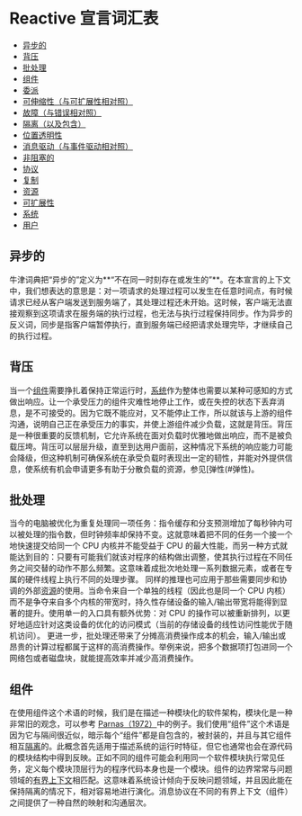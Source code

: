 # Reactive 宣言词汇表

* [异步的](#异步的)
* [背压](#背压)
* [批处理](#批处理)
* [组件](#组件)
* [委派](#委派)
* [可伸缩性（与可扩展性相对照）](#可伸缩性)
* [故障（与错误相对照）](#故障)
* [隔离（以及包含）](#隔离)
* [位置透明性](#位置透明性)
* [消息驱动（与事件驱动相对照）](#消息驱动)
* [非阻塞的](#非阻塞的)
* [协议](#协议)
* [复制](#复制)
* [资源](#资源)
* [可扩展性](#可扩展性)
* [系统](#系统)
* [用户](#用户)

## <a name="异步的"></a>异步的
牛津词典把“异步的”定义为**“不在同一时刻存在或发生的”**。在本宣言的上下文中，我们想表达的意思是：对一项请求的处理过程可以发生在任意时间点，有时候请求已经从客户端发送到服务端了，其处理过程还未开始。这时候，客户端无法直接观察到这项请求在服务端的执行过程，也无法与执行过程保持同步。作为异步的反义词，同步是指客户端暂停执行，直到服务端已经把请求处理完毕，才继续自己的执行过程。

## <a name="背压"></a>背压
当一个[组件](#组件)需要挣扎着保持正常运行时，[系统](#系统)作为整体也需要以某种可感知的方式做出响应。让一个承受压力的组件灾难性地停止工作，或在失控的状态下丢弃消息，是不可接受的。因为它既不能应对，又不能停止工作，所以就该与上游的组件沟通，说明自己正在承受压力的事实，并使上游组件减少负载，这就是背压。背压是一种很重要的反馈机制，它允许系统在面对负载时优雅地做出响应，而不是被负载压垮。背压可以层层升级，直至到达用户面前，这种情况下系统的响应能力可能会降级，但这种机制可确保系统在承受负载时表现出一定的韧性，并能对外提供信息，使系统有机会申请更多有助于分散负载的资源，参见[弹性(#弹性)。

## <a name="批处理"></a>批处理
当今的电脑被优化为重复处理同一项任务：指令缓存和分支预测增加了每秒钟内可以被处理的指令数，但时钟频率却保持不变。这就意味着把不同的任务一个接一个地快速提交给同一个 CPU 内核并不能受益于 CPU 的最大性能，而另一种方式就能达到目的：只要有可能我们就该对程序的结构做出调整，使其执行过程在不同任务之间交替的动作不那么频繁。这意味着成批次地处理一系列数据元素，或者在专属的硬件线程上执行不同的处理步骤。
同样的推理也可应用于那些需要同步和协调的外部[资源](#资源)的使用。当命令来自一个单独的线程（因此也是同一个 CPU 内核）而不是争夺来自多个内核的带宽时，持久性存储设备的输入/输出带宽将能得到显著的提升。使用单一的入口具有额外优势：对 CPU 的操作可以被重新排列，以更好地适应针对这类设备的优化的访问模式（当前的存储设备的线性访问性能优于随机访问）。
更进一步，批处理还带来了分摊高消费操作成本的机会，输入/输出或昂贵的计算过程都属于这样的高消费操作。举例来说，把多个数据项打包进同一个网络包或者磁盘块，就能提高效率并减少高消费操作。

## <a name="组件"></a>组件
在使用组件这个术语的时候，我们是在描述一种模块化的软件架构，模块化是一种非常旧的观念，可以参考 [Parnas（1972）](https://www.cs.umd.edu/class/spring2003/cmsc838p/Design/criteria.pdf)中的例子。我们使用“组件”这个术语是因为它与隔间很近似，暗示每个“组件”都是自包含的，被封装的，并且与其它组件相互[隔离](#隔离)的。此概念首先适用于描述系统的运行时特征，但它也通常也会在源代码的模块结构中得到反映。正如不同的组件可能会利用同一个软件模块执行常见任务，定义每个模块顶层行为的程序代码本身也是一个模块。组件的边界常常与问题领域的[有界上下文](http://martinfowler.com/bliki/BoundedContext.html)相匹配。这意味着系统设计倾向于反映问题领域，并且因此能在保持隔离的情况下，相对容易地进行演化。消息协议在不同的有界上下文（组件）之间提供了一种自然的映射和沟通层次。
